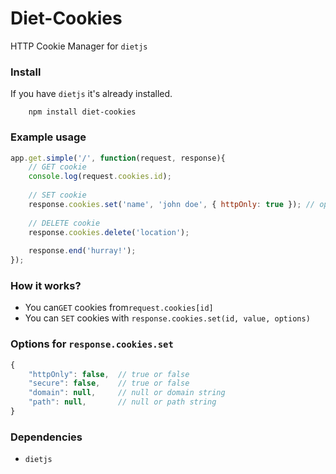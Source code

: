 # Diet-Cookies 
HTTP Cookie Manager for `dietjs`

### Install 
If you have `dietjs` it's already installed.
```
	npm install diet-cookies
```

### Example usage
```javascript
app.get.simple('/', function(request, response){
	// GET cookie
	console.log(request.cookies.id);
	
	// SET cookie
	response.cookies.set('name', 'john doe', { httpOnly: true }); // options are optional
	
	// DELETE cookie
	response.cookies.delete('location');
	
	response.end('hurray!');
});
```

### How it works?
- You can`GET` cookies from`request.cookies[id]`  
- You can `SET` cookies with `response.cookies.set(id, value, options)`

### Options for `response.cookies.set`
```javascript
{
	"httpOnly": false, 	// true or false
	"secure": false, 	// true or false
	"domain": null, 	// null or domain string
	"path": null,  		// null or path string
}
```

### Dependencies
- `dietjs`